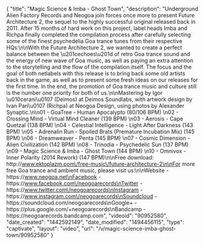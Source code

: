 {
    "title": "Magic Science & Imba - Ghost Town",
    "description": "Underground Alien Factory Records and Neogoa join forces once more to present Future Architecture 2, the sequel to the highly successful original released back in 2011. After 15 months of hard work on this project, label heads Imba and Richpa finally completed the compilation process after carefully selecting some of the finest psychedelia Goa trance tunes from their respective HQs:\n\nWith the Future Architecture 2, we wanted to create a perfect balance between the \u201cechoes\u201d of retro Goa trance sound and the energy of new wave of Goa music, as well as paying an extra attention to the storytelling and the flow of the compilation itself. The focus and the goal of both netlabels with this release is to bring back some old artists back in the game, as well as to present some fresh ideas on our releases for the first time. In the end, the promotion of Goa trance music and culture still is the number one priority for both of us.\n\nMastering by Igor \u010cerani\u0107 (Deimos) at Deimos Soundlabs, with artwork design by Ivan Pari\u0107 (Richpa) at Neogoa Design, using photos by Alexander Synaptic.\n\n01 - GoaTree - Human Apocalypto (80\/106 BPM) \n02 - Crossing Mind - Virtual Mind Cleaner (139 BPM) \n03 - Aerosis - Cape Quetzal (138 BPM) \n04 - Celestial Intelligence - Light After Darkness (143 BPM) \n05 - Adrenalin Run - Spoiled Brats (Premature Incubation Mix) (145 BPM) \n06 - Dreamweaver - Penta (145 BPM) \n07 - Cosmic Dimension - Alien Civilization (142 BPM) \n08 - Trinodia - Psychedelic Sun (137 BPM) \n09 - Magic Science & Imba - Ghost Town (144 BPM) \n10 - Omnivox - Inner Polarity (2014 Rework) (147 BPM)\n\nFree download: http:\/\/www.ektoplazm.com\/free-music\/future-architecture-2\n\nFor more free Goa trance and ambient music, please visit us:\n\nWebsite - https:\/\/www.neogoa.net\nFacebook - https:\/\/www.facebook.com\/neogoarecords\nTwitter - https:\/\/www.twitter.com\/neogoarecords\nInstagram - https:\/\/www.instagram.com\/neogoarecords\nSoundcloud - https:\/\/soundcloud.com\/neogoarecords\nGoogle+ - https:\/\/plus.google.com\/+neogoarecords\nBandcamp - https:\/\/neogoarecords.bandcamp.com",
    "videoid": "90952580",
    "date_created": "1442592149",
    "date_modified": "1494456115",
    "type": "captivate",
    "layout": "video",
    "url": "\/v\/magic-science-imba-ghost-town\/90952580"
}